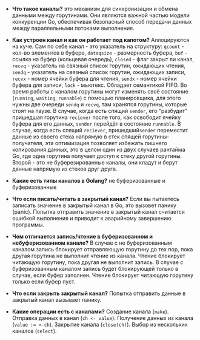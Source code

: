 - **Что такое каналы?**
это механизм для синхронизации и обмена данными между горутинами. Они являются важной частью модели конкуренции Go, обеспечивая безопасный способ передачи данных между параллельными потоками выполнения.

- **Как устроен канал и как он работает под капотом?**
Аллоцируются на куче. Сам по себе канал - это указатель на структуру: `qcount` - кол-во элементов в буфере, `dataqsize` - размерность буфера, `buf` - ссылка на буфер (кольцевая очередь), `closed` - флаг закрыт ли канал, `recvq` - указатель на связный список горутин, ожидающих чтения, `sendq` - указатель на связный список горутин, ожидающих записи, `recvx` - номер ячейки буфера для чтения, `sendx` - номер ячейки буфера для записи, `lock` - мьютекс. Обладает семантикой FIFO. Во время работы с каналом горутины могут изменять своё состояние (`running`, `waiting`, `runnable`) с помощью планировщика, для этого нужны две очереди `sendq` и `recvq`, там хранятся горутины, которые стоят на паузе.
В случае, когда есть спящий `sender`, его "разбудит" пришедшая горутина `reciever` после того, как освободит ячейку буфера для его данных, `sender` перейдёт в состояние `runnable`. 
В случае, когда есть спящий `reciever`, пришедший`sender` переместит данные из своего стека напрямую в стек спящей горутины-получателя, эта оптимизация позволяет избежать лишнего копирования данных, это в целом один из двух случаев рантайма Go, где одна горутина получает доступ к стеку другой горутины. Второй - это не буферезированные каналы, они кладут и берут данные напрямую из стеков друг друга.

- **Какие есть типы каналов в Golang?**
не буферизованные и буферизованные

- **Что если писать/читать в закрытый канал?**
Если вы пытаетесь записать значение в закрытый канал в Go, это вызовет панику (panic). Попытка отправить значение в закрытый канал считается ошибкой выполнения и приводит к аварийному завершению программы.

- **Чем отличается запись/чтение в буферизованном и небуферизованном канале?**
В случае с не буферизованным каналом запись блокирует отправляющую горутину до тех пор, пока другая горутина не выполнит чтение из канала. Чтение блокирует читающую горутину, пока другая не выполнит запись.
В случае с буферизованным каналом запись будет блокирующей только в случае, если буфер заполнен. Чтение блокирует читающую горутину только если буфер пуст. 

- **Что если закрыть закрытый канал?**
Попытка отправить данные в закрытый канал вызывает панику.

- **Какие операции есть с каналами?**
Создание канала (`make`). Отправка данных в канал (`ch <- value`). Получение данных из канала (`value := <-ch`). Закрытие канала (`close(ch)`). Выбор из нескольких каналов (`select`).


